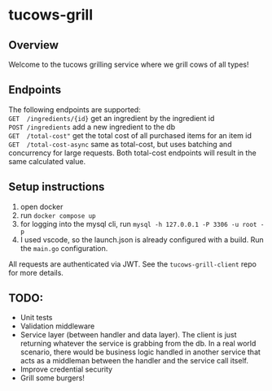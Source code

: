 # tucows-grill

## Overview
Welcome to the tucows grilling service where we grill cows of all types!

## Endpoints
The following endpoints are supported:  
`GET  /ingredients/{id}`  get an ingredient by the ingredient id  
`POST /ingredients`       add a new ingredient to the db  
`GET  /total-cost"`       get the total cost of all purchased items for an item id  
`GET  /total-cost-async`  same as total-cost, but uses batching and concurrency for large requests. Both total-cost endpoints will result in the same calculated value.

## Setup instructions
1. open docker  
2. run `docker compose up`  
3. for logging into the mysql cli, run `mysql -h 127.0.0.1 -P 3306 -u root -p`  
4. I used vscode, so the launch.json is already configured with a build. Run the `main.go` configuration.  

All requests are authenticated via JWT. See the `tucows-grill-client` repo for more details.  

## TODO:
- Unit tests  
- Validation middleware  
- Service layer (between handler and data layer). The client is just returning whatever the service is grabbing from the db. In a real world scenario, there would be business logic handled in another service that acts as a middleman between the handler and the service call itself.
- Improve credential security  
- Grill some burgers!  